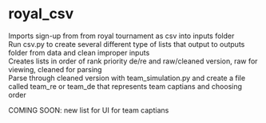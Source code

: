 # royal_csv
Imports sign-up from from royal tournament as csv into inputs folder  
Run csv.py to create several different type of lists that output to outputs folder from data and clean improper inputs   
Creates lists in order of rank priority de/re and raw/cleaned version, raw for viewing, cleaned for parsing   
Parse through cleaned version with team_simulation.py and create a file called team_re or team_de that represents team captians and choosing order   

COMING SOON: new list for UI for team captians

